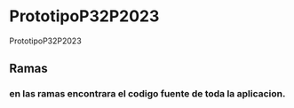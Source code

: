 # PrototipoP32P2023
PrototipoP32P2023 

## Ramas
### en las ramas encontrara el codigo fuente de toda la aplicacion.
